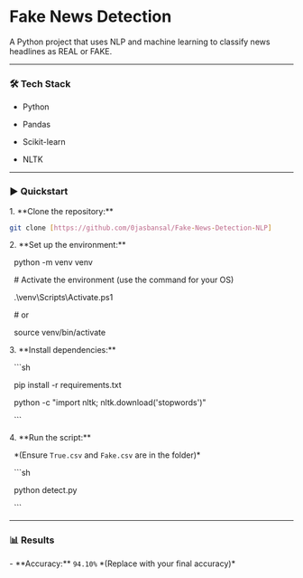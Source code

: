 # Fake News Detection



A Python project that uses NLP and machine learning to classify news headlines as REAL or FAKE.



---



### 🛠️ Tech Stack

- Python

- Pandas

- Scikit-learn

- NLTK



---



### ▶️ Quickstart



1\.  \*\*Clone the repository:\*\*
  ```sh
git clone [https://github.com/0jasbansal/Fake-News-Detection-NLP] 

 ```



2\.  \*\*Set up the environment:\*\*


&nbsp;   python -m venv venv

&nbsp;   # Activate the environment (use the command for your OS)

&nbsp;   .\\venv\\Scripts\\Activate.ps1

&nbsp;   # or

&nbsp;   source venv/bin/activate





3\.  \*\*Install dependencies:\*\*

&nbsp;   ```sh

&nbsp;   pip install -r requirements.txt

&nbsp;   python -c "import nltk; nltk.download('stopwords')"

&nbsp;   ```



4\.  \*\*Run the script:\*\*

&nbsp;   \*(Ensure `True.csv` and `Fake.csv` are in the folder)\*

&nbsp;   ```sh

&nbsp;   python detect.py

&nbsp;   ```



---



### 📊 Results

\- \*\*Accuracy:\*\* `94.10%` \*(Replace with your final accuracy)\*
